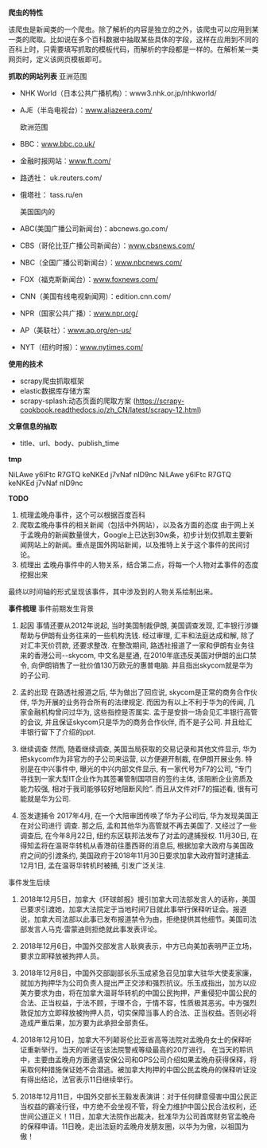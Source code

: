 **爬虫的特性**

该爬虫是新闻类的一个爬虫。除了解析的内容是独立的之外，该爬虫可以应用到某一类的爬取。比如说在多个百科数据中抽取某些具体的字段，这样在应用到不同的百科上时，只需要填写抓取的模板代码，而解析的字段都是一样的。在解析某一类网页时，定义该网页模板即可。

**抓取的网站列表**
    亚洲范围
- NHK World（日本公共广播机构）：www3.nhk.or.jp/nhkworld/
- AJE（半岛电视台）：www.aljazeera.com/

    欧洲范围
- BBC：www.bbc.co.uk/
- 金融时报网站：www.ft.com/
- 路透社： uk.reuters.com/
- 俄塔社： tass.ru/en

    美国国内的
- ABC(美国广播公司新闻台)：abcnews.go.com/
- CBS（哥伦比亚广播公司新闻台）：www.cbsnews.com/
- NBC（全国广播公司新闻台）：www.nbcnews.com/
- FOX（福克斯新闻台）：www.foxnews.com/
- CNN（美国有线电视新闻网）：edition.cnn.com/
- NPR（国家公共广播）：www.npr.org/
- AP（美联社）：www.ap.org/en-us/
- NYT（纽约时报）：www.nytimes.com/

**使用的技术**
- scrapy爬虫抓取框架
- elastic数据库存储方案
- scrapy-splash:动态页面的爬取方案
(https://scrapy-cookbook.readthedocs.io/zh_CN/latest/scrapy-12.html)

**文章信息的抽取**

- title、url、body、publish_time

**tmp**

NiLAwe y6IFtc R7GTQ keNKEd j7vNaf nID9nc
NiLAwe y6IFtc R7GTQ keNKEd j7vNaf nID9nc



**TODO**

1. 梳理孟晚舟事件，这个可以根据百度百科
2. 爬取孟晚舟事件的相关新闻（包括中外网站），以及各方面的态度
由于网上关于孟晚舟的新闻数量很大，Google上已达到30w条，初步计划仅抓取主要新闻网站上的新闻。重点是国外网站新闻，以及推特上关于这个事件的民间讨论。
3. 梳理出 孟晚舟事件中的人物关系，结合第二点，将每一个人物对孟事件的态度挖掘出来

最终以时间轴的形式呈现该事件，其中涉及到的人物关系绘制出来。

**事件梳理**
事件前期发生背景
1. 起因
事情还要从2012年说起, 当时美国制裁伊朗, 美国调查发现, 汇丰银行涉嫌帮助与伊朗有业务往来的一些机构洗钱. 经过审理, 汇丰和法庭达成和解, 除了对汇丰天价罚款, 还要求整改.
在整改期间, 路透社报道了一家和伊朗有业务往来的香港公司--skycom, 中文名是星通, 在2010年底违反美国对伊朗的出口禁令, 向伊朗销售了一批价值130万欧元的惠普电脑. 并且指出skycom就是华为的子公司.
 
2. 孟的出现
在路透社报道之后, 华为做出了回应说, skycom是正常的商务合作伙伴, 华为开展的业务符合所有的法律规定.
而因为有以上不利于华为的传闻, 几家金融机构曾问过华为, 这些指控是否属实. 孟于是安排一场会见汇丰银行高管的会议, 并且保证skycom只是华为的商务合作伙伴, 而不是子公司. 并且给汇丰银行留下了介绍的ppt.
 
3. 继续调查
然而, 随着继续调查, 美国当局获取的交易记录和其他文件显示, 华为把skycom作为非官方的子公司来运营, 以方便避开制裁, 在伊朗开展业务.
特别是在中兴事件中, 曝光的中兴内部文件显示, 有一家代号为F7的公司, “专门寻找到一家大型IT企业作为其签署管制国项目的签约主体, 该阻断企业资质及能力较强, 相对于我司能够较好地阻断风险”. 而且从文件对F7的描述看, 很有可能就是华为公司.
 
4. 签发逮捕令
2017年4月, 在一个大陪审团传唤了华为子公司后, 华为发现美国正在对公司进行 调查. 那之后, 孟和其他华为高管就不再去美国了.
又经过了一些调查后, 在今年8月22日, 纽约东区联邦法发布了对孟的逮捕授权.
11月30日, 在得知孟将在温哥华转机从香港前往墨西哥的消息后, 根据加拿大政府与美国政府之间的引渡条约, 美国政府于2018年11月30日要求加拿大政府暂时逮捕孟.
12月1日, 孟在温哥华转机时被捕, 引发广泛关注.

事件发生后续
1. 2018年12月5日，加拿大《环球邮报》援引加拿大司法部发言人的话称，美国已要求引渡她，加拿大法院定于当地时间7日就此事举行保释听证会。报道说，加拿大司法部以此事已发布报道禁令为由，拒绝提供其他细节。美国司法部发言人马克·雷蒙迪则拒绝就此事发表评论。

2. 2018年12月6日，中国外交部发言人耿爽表示，中方已向美加表明严正立场，要求立即释放被拘押人员。

3. 2018年12月8日，中国外交部副部长乐玉成紧急召见加拿大驻华大使麦家廉，就加方拘押华为公司负责人提出严正交涉和强烈抗议。乐玉成指出，加方以应美方要求为由，将在加拿大温哥华转机的中国公民拘押，严重侵犯中国公民的合法、正当权益，于法不顾，于理不合，于情不容，性质极其恶劣。中方强烈敦促加方立即释放被拘押人员，切实保障当事人的合法、正当权益。否则必将造成严重后果，加方要为此承担全部责任。

4. 2018年12月10日，加拿大不列颠哥伦比亚省高等法院对孟晚舟女士的保释听证重新举行。当天的听证在该法院警戒等级最高的20厅进行。 在当天的聆讯中，主要由孟晚舟方面邀请安保公司和GPS公司介绍如果孟晚舟获得保释，将采取何种措施保证她不会潜逃。被加拿大拘押的中国公民孟晚舟的保释听证没有得出结论，法官表示11日继续举行。 

5. 2018年12月11日，中国外交部长王毅发表演讲：对于任何肆意侵害中国公民正当权益的霸凌行径，中方绝不会坐视不管，将全力维护中国公民合法权利，还世间公道正义！11日，加拿大法院作出裁决，批准华为公司首席财务官孟晚舟的保释申请。11日晚，走出法庭的孟晚舟发朋友圈，以华为为傲，以祖国为傲！
